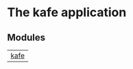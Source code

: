 

# The kafe application #


## Modules ##


<table width="100%" border="0" summary="list of modules">
<tr><td><a href="kafe.md" class="module">kafe</a></td></tr></table>

